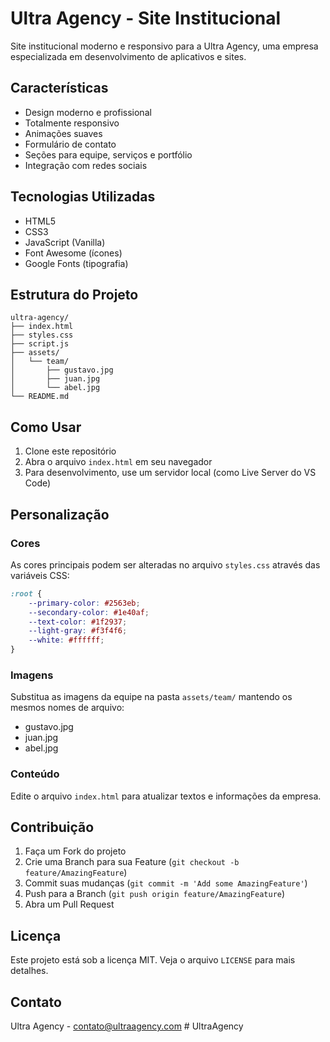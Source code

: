 # Ultra Agency - Site Institucional

Site institucional moderno e responsivo para a Ultra Agency, uma empresa especializada em desenvolvimento de aplicativos e sites.

## Características

- Design moderno e profissional
- Totalmente responsivo
- Animações suaves
- Formulário de contato
- Seções para equipe, serviços e portfólio
- Integração com redes sociais

## Tecnologias Utilizadas

- HTML5
- CSS3
- JavaScript (Vanilla)
- Font Awesome (ícones)
- Google Fonts (tipografia)

## Estrutura do Projeto

```
ultra-agency/
├── index.html
├── styles.css
├── script.js
├── assets/
│   └── team/
│       ├── gustavo.jpg
│       ├── juan.jpg
│       └── abel.jpg
└── README.md
```

## Como Usar

1. Clone este repositório
2. Abra o arquivo `index.html` em seu navegador
3. Para desenvolvimento, use um servidor local (como Live Server do VS Code)

## Personalização

### Cores
As cores principais podem ser alteradas no arquivo `styles.css` através das variáveis CSS:

```css
:root {
    --primary-color: #2563eb;
    --secondary-color: #1e40af;
    --text-color: #1f2937;
    --light-gray: #f3f4f6;
    --white: #ffffff;
}
```

### Imagens
Substitua as imagens da equipe na pasta `assets/team/` mantendo os mesmos nomes de arquivo:
- gustavo.jpg
- juan.jpg
- abel.jpg

### Conteúdo
Edite o arquivo `index.html` para atualizar textos e informações da empresa.

## Contribuição

1. Faça um Fork do projeto
2. Crie uma Branch para sua Feature (`git checkout -b feature/AmazingFeature`)
3. Commit suas mudanças (`git commit -m 'Add some AmazingFeature'`)
4. Push para a Branch (`git push origin feature/AmazingFeature`)
5. Abra um Pull Request

## Licença

Este projeto está sob a licença MIT. Veja o arquivo `LICENSE` para mais detalhes.

## Contato

Ultra Agency - contato@ultraagency.com # UltraAgency
